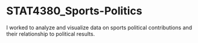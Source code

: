 # STAT4380_Sports-Politics
I worked to analyze and visualize data on sports political contributions and their relationship to political results.
